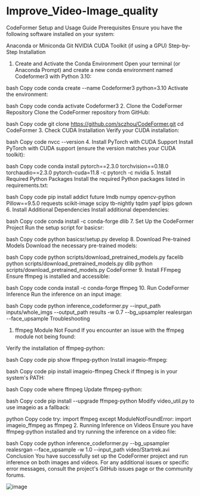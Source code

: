# Improve_Video-Image_quality
CodeFormer Setup and Usage Guide
Prerequisites
Ensure you have the following software installed on your system:

Anaconda or Miniconda
Git
NVIDIA CUDA Toolkit (if using a GPU)
Step-by-Step Installation
1. Create and Activate the Conda Environment
Open your terminal (or Anaconda Prompt) and create a new conda environment named Codeformer3 with Python 3.10:

bash
Copy code
conda create --name Codeformer3 python=3.10
Activate the environment:

bash
Copy code
conda activate Codeformer3
2. Clone the CodeFormer Repository
Clone the CodeFormer repository from GitHub:

bash
Copy code
git clone https://github.com/sczhou/CodeFormer.git
cd CodeFormer
3. Check CUDA Installation
Verify your CUDA installation:

bash
Copy code
nvcc --version
4. Install PyTorch with CUDA Support
Install PyTorch with CUDA support (ensure the version matches your CUDA toolkit):

bash
Copy code
conda install pytorch==2.3.0 torchvision==0.18.0 torchaudio==2.3.0 pytorch-cuda=11.8 -c pytorch -c nvidia
5. Install Required Python Packages
Install the required Python packages listed in requirements.txt:

bash
Copy code
pip install addict future lmdb numpy opencv-python Pillow==9.5.0 requests scikit-image scipy tb-nightly tqdm yapf lpips gdown
6. Install Additional Dependencies
Install additional dependencies:

bash
Copy code
conda install -c conda-forge dlib
7. Set Up the CodeFormer Project
Run the setup script for basicsr:

bash
Copy code
python basicsr/setup.py develop
8. Download Pre-trained Models
Download the necessary pre-trained models:

bash
Copy code
python scripts/download_pretrained_models.py facelib
python scripts/download_pretrained_models.py dlib
python scripts/download_pretrained_models.py CodeFormer
9. Install FFmpeg
Ensure ffmpeg is installed and accessible:

bash
Copy code
conda install -c conda-forge ffmpeg
10. Run CodeFormer Inference
Run the inference on an input image:

bash
Copy code
python inference_codeformer.py --input_path inputs/whole_imgs --output_path results -w 0.7 --bg_upsampler realesrgan --face_upsample
Troubleshooting
1. ffmpeg Module Not Found
If you encounter an issue with the ffmpeg module not being found:

Verify the installation of ffmpeg-python:

bash
Copy code
pip show ffmpeg-python
Install imageio-ffmpeg:

bash
Copy code
pip install imageio-ffmpeg
Check if ffmpeg is in your system's PATH:

bash
Copy code
where ffmpeg
Update ffmpeg-python:

bash
Copy code
pip install --upgrade ffmpeg-python
Modify video_util.py to use imageio as a fallback:

python
Copy code
try:
    import ffmpeg
except ModuleNotFoundError:
    import imageio_ffmpeg as ffmpeg
2. Running Inference on Videos
Ensure you have ffmpeg-python installed and try running the inference on a video file:

bash
Copy code
python inference_codeformer.py --bg_upsampler realesrgan --face_upsample -w 1.0 --input_path video/Startrek.avi
Conclusion
You have successfully set up the CodeFormer project and run inference on both images and videos. For any additional issues or specific error messages, consult the project's GitHub issues page or the community forums.



![image](https://github.com/tarunaditya91/Improve_Video-Image_quality/assets/113850656/1434c571-b84a-4601-94b8-3edb31082f35)




